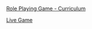 [Role Playing Game - Curriculum](https://www.freecodecamp.org/learn/javascript-algorithms-and-data-structures-v8/learn-basic-javascript-by-building-a-role-playing-game)

[Live Game](https://artechfuz3d-studio.github.io/FreeCodeCampCourses/JS/Alg&DataStruct/RolePlayingGame/)
